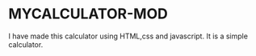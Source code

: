 # MYCALCULATOR-MOD 
I have made this calculator using HTML,css and javascript. It is a simple calculator.

